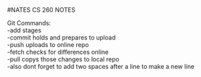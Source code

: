 #NATES CS 260 NOTES

Git Commands:  
-add stages  
-commit holds and prepares to upload  
-push uploads to online repo  
-fetch checks for differences online  
-pull copys those changes to local repo  
-also dont forget to add two spaces after a line to make a new line  

